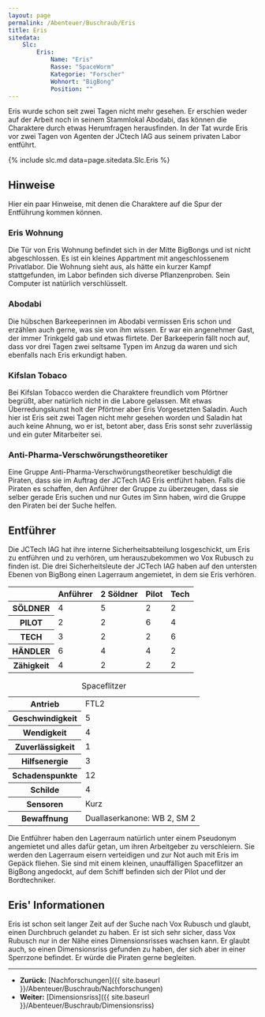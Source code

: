 ```yaml
---
layout: page
permalink: /Abenteuer/Buschraub/Eris
title: Eris
sitedata:
    Slc:
        Eris:
            Name: "Eris"
            Rasse: "SpaceWorm"
            Kategorie: "Forscher"
            Wohnort: "BigBong"
            Position: ""
---
```




Eris wurde schon seit zwei Tagen nicht mehr gesehen. Er erschien weder auf der Arbeit noch in seinem Stammlokal Abodabi, das können die Charaktere durch etwas Herumfragen herausfinden. In der Tat wurde Eris vor zwei Tagen von Agenten der JCtech IAG aus seinem privaten Labor entführt.

{% include slc.md data=page.sitedata.Slc.Eris %}

## Hinweise

Hier ein paar Hinweise, mit denen die Charaktere auf die Spur der Entführung kommen können.

### Eris Wohnung

Die Tür von Eris Wohnung befindet sich in der Mitte BigBongs und ist nicht abgeschlossen. Es ist ein kleines Appartment mit angeschlossenem Privatlabor. Die Wohnung sieht aus, als hätte ein kurzer Kampf stattgefunden, im Labor befinden sich diverse Pflanzenproben. Sein Computer ist natürlich verschlüsselt.

### Abodabi

Die hübschen Barkeeperinnen im Abodabi vermissen Eris schon und erzählen auch gerne, was sie von ihm wissen. Er war ein angenehmer Gast, der immer Trinkgeld gab und etwas flirtete. Der Barkeeperin fällt noch auf, dass vor drei Tagen zwei seltsame Typen im Anzug da waren und sich ebenfalls nach Eris erkundigt haben.

### Kifslan Tobaco

Bei Kifslan Tobacco werden die Charaktere freundlich vom Pförtner begrüßt, aber natürlich nicht in die Labore gelassen. Mit etwas Überredungskunst holt der Pförtner aber Eris Vorgesetzten Saladin. Auch hier ist Eris seit zwei Tagen nicht mehr gesehen worden und Saladin hat auch keine Ahnung, wo er ist, betont aber, dass Eris sonst sehr zuverlässig und ein guter Mitarbeiter sei.

### Anti-Pharma-Verschwörungstheoretiker

Eine Gruppe Anti-Pharma-Verschwörungstheoretiker beschuldigt die Piraten, dass sie im Auftrag der JCTech IAG Eris entführt haben. Falls die Piraten es schaffen, den Anführer der Gruppe zu überzeugen, dass sie selber gerade Eris suchen und nur Gutes im Sinn haben, wird die Gruppe den Piraten bei der Suche helfen.

## Entführer

Die JCTech IAG hat ihre interne Sicherheitsabteilung losgeschickt, um Eris zu entführen und zu verhören, um herauszubekommen wo Vox Rubusch zu finden ist. Die drei Sicherheitsleute der JCTech IAG haben auf den untersten Ebenen von BigBong einen Lagerraum angemietet, in dem sie Eris verhören.

<table>
<thead>
<tr><th> </th><th>Anführer</th><th>2 Söldner</th><th>Pilot</th><th>Tech</th></tr>
</thead>
<tbody>
<tr><th>SÖLDNER</th><td>4</td><td>5</td><td>2</td><td>2</td></tr>
<tr><th>PILOT</th><td>2</td><td>2</td><td>6</td><td>4</td></tr>
<tr><th>TECH</th><td>3</td><td>2</td><td>2</td><td>6</td></tr>
<tr><th>HÄNDLER</th><td>6</td><td>4</td><td>4</td><td>2</td></tr>
<tr><th>Zähigkeit</th><td>4</td><td>2</td><td>2</td><td>2</td></tr>
</tbody>
</table>

<table>
<caption>Spaceflitzer</caption>
<tbody>
<tr><th>Antrieb</th><td>FTL2</td></tr>
<tr><th>Geschwindigkeit</th><td>5</td></tr>
<tr><th>Wendigkeit</th><td>4</td></tr>
<tr><th>Zuverlässigkeit</th><td>1</td></tr>
<tr><th>Hilfsenergie</th><td>3</td></tr>
<tr><th>Schadenspunkte</th><td>12</td></tr>
<tr><th>Schilde</th><td>4</td></tr>
<tr><th>Sensoren</th><td>Kurz</td></tr>
<tr><th>Bewaffnung</th><td>Duallaserkanone: WB 2, SM 2</td></tr>
</tbody>
</table>

Die Entführer haben den Lagerraum natürlich unter einem Pseudonym angemietet und alles dafür getan, um ihren Arbeitgeber zu verschleiern. Sie werden den Lagerraum eisern verteidigen und zur Not auch mit Eris im Gepäck fliehen. Sie sind mit einem kleinen, unauffälligen Spaceflitzer an BigBong angedockt, auf dem Schiff befinden sich der Pilot und der Bordtechniker.

## Eris&#39; Informationen

Eris ist schon seit langer Zeit auf der Suche nach Vox Rubusch und glaubt, einen Durchbruch gelandet zu haben. Er ist sich sehr sicher, dass Vox Rubusch nur in der Nähe eines Dimensionsrisses wachsen kann. Er glaubt auch, so einen Dimensionsriss gefunden zu haben, der sich aber in einer Sperrzone befindet. Er würde die Piraten gerne begleiten.

***

- **Zurück:** [Nachforschungen]({{ site.baseurl }}/Abenteuer/Buschraub/Nachforschungen)
- **Weiter:** [Dimensionsriss]({{ site.baseurl }}/Abenteuer/Buschraub/Dimensionsriss)
